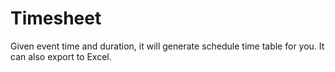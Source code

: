 Timesheet
=========
Given event time and duration, it will generate schedule time table for you. It can also export to Excel.